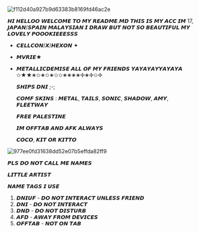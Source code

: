 

![f112d40a927b9d63383b8169fd46ac2e](https://github.com/sunrivse/sunrivse/assets/167609620/93878f11-a0ae-4c1c-9486-18623b007a06)

𝙃𝙄 𝙃𝙀𝙇𝙇𝙊𝙊 𝙒𝙀𝙇𝘾𝙊𝙈𝙀 𝙏𝙊 𝙈𝙔 𝙍𝙀𝘼𝘿𝙈𝙀.𝙈𝘿 𝙏𝙃𝙄𝙎 𝙄𝙎 𝙈𝙔 𝘼𝘾𝘾
𝙄𝙈 17, 𝙅𝘼𝙋𝘼𝙉/𝙎𝙋𝘼𝙄𝙉 𝙈𝘼𝙇𝘼𝙔𝙎𝙄𝘼𝙉
𝙄 𝘿𝙍𝘼𝙒 𝘽𝙐𝙏 𝙉𝙊𝙏 𝙎𝙊 𝘽𝙀𝘼𝙐𝙏𝙄𝙁𝙐𝙇
𝙈𝙔 𝙇𝙊𝙑𝙀𝙇𝙔 𝙋𝙊𝙊𝙊𝙆𝙄𝙀𝙀𝙀𝙎𝙎𝙎
- 𝘾𝙀𝙇𝙇𝘾𝙊𝙉/𝙓/𝙃𝙀𝙓𝙊𝙉 ✦
- 𝙈𝙑𝙍𝙄𝙀★
- 𝙈𝙀𝙏𝘼𝙇𝙇𝙄𝘾𝘿𝙀𝙈𝙄𝙎𝙀
 𝘼𝙇𝙇 𝙊𝙁 𝙈𝙔 𝙁𝙍𝙄𝙀𝙉𝘿𝙎 𝙔𝘼𝙔𝘼𝙔𝘼𝙔𝙔𝘼𝙔𝘼𝙔𝘼
  ✩★★✬✩✬✩✬✩✩✬✬✬✬✢✬✢✩✢

  𝙎𝙃𝙄𝙋𝙎 𝘿𝙉𝙄 ;-;

  
  𝘾𝙊𝙈𝙁 𝙎𝙆𝙄𝙉𝙎 : 𝙈𝙀𝙏𝘼𝙇, 𝙏𝘼𝙄𝙇𝙎, 𝙎𝙊𝙉𝙄𝘾, 𝙎𝙃𝘼𝘿𝙊𝙒, 𝘼𝙈𝙔, 𝙁𝙇𝙀𝙀𝙏𝙒𝘼𝙔

  𝙁𝙍𝙀𝙀 𝙋𝘼𝙇𝙀𝙎𝙏𝙄𝙉𝙀

  𝙄𝙈 𝙊𝙁𝙁𝙏𝘼𝘽 𝘼𝙉𝘿 𝘼𝙁𝙆 𝘼𝙇𝙒𝘼𝙔𝙎

  𝘾𝙊𝘾𝙊, 𝙆𝙄𝙏 𝙊𝙍 𝙆𝙄𝙏𝙏𝙊

![977ee0fd31638dd52e07b5effda82ff9](https://github.com/sunrivse/sunrivse/assets/167609620/e5d0f3b5-0fda-4b73-95fb-be8394c56494)



 𝙋𝙇𝙎 𝘿𝙊 𝙉𝙊𝙏 𝘾𝘼𝙇𝙇 𝙈𝙀 𝙉𝘼𝙈𝙀𝙎
 
 𝙇𝙄𝙏𝙏𝙇𝙀 𝘼𝙍𝙏𝙄𝙎𝙏
 
 𝙉𝘼𝙈𝙀 𝙏𝘼𝙂𝙎 𝙄 𝙐𝙎𝙀

1. 𝘿𝙉𝙄𝙐𝙁 - 𝘿𝙊 𝙉𝙊𝙏 𝙄𝙉𝙏𝙀𝙍𝘼𝘾𝙏 𝙐𝙉𝙇𝙀𝙎𝙎 𝙁𝙍𝙄𝙀𝙉𝘿
2. 𝘿𝙉𝙄 - 𝘿𝙊 𝙉𝙊𝙏 𝙄𝙉𝙏𝙀𝙍𝘼𝘾𝙏
3. 𝘿𝙉𝘿 - 𝘿𝙊 𝙉𝙊𝙏 𝘿𝙄𝙎𝙏𝙐𝙍𝘽
4. 𝘼𝙁𝘿 - 𝘼𝙒𝘼𝙔 𝙁𝙍𝙊𝙈 𝘿𝙀𝙑𝙄𝘾𝙀𝙎
5. 𝙊𝙁𝙁𝙏𝘼𝘽 - 𝙉𝙊𝙏 𝙊𝙉 𝙏𝘼𝘽
